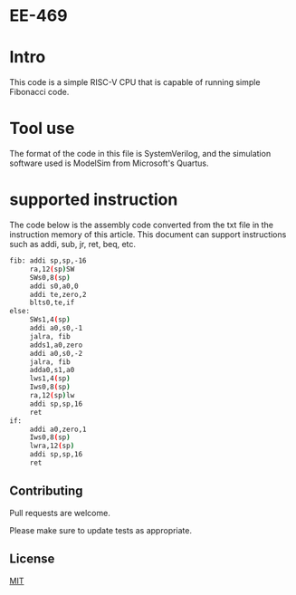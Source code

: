 # EE-469
# Intro
This code is a simple RISC-V CPU that is capable of running 
simple Fibonacci code.

# Tool use
The format of the code in this file is SystemVerilog, and 
the simulation software used is ModelSim from Microsoft's 
Quartus.

# supported instruction
The code below is the assembly code converted from the txt
file in the instruction memory of this article. This document 
can support instructions such as addi, sub, jr, ret, beq, etc.
```bash
fib: addi sp,sp,-16
     ra,12(sp)SW
     SWs0,8(sp)
     addi s0,a0,0
     addi te,zero,2
     blts0,te,if
else:
     SWs1,4(sp)
     addi a0,s0,-1
     jalra, fib
     adds1,a0,zero
     addi a0,s0,-2
     jalra, fib
     adda0,s1,a0
     lws1,4(sp)
     Iws0,8(sp)
     ra,12(sp)lw
     addi sp,sp,16
     ret
if:
     addi a0,zero,1
     Iws0,8(sp)
     lwra,12(sp)
     addi sp,sp,16
     ret
```
## Contributing

Pull requests are welcome. 

Please make sure to update tests as appropriate.

## License

[MIT](https://choosealicense.com/licenses/mit/)
